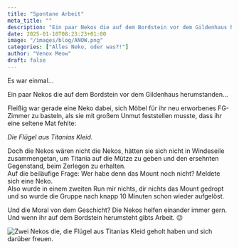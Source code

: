 ```yaml
---
title: "Spontane Arbeit"
meta_title: ""
description: "Ein paar Nekos die auf dem Bordstein vor dem Gildenhaus herumstanden"
date: 2025-01-10T08:23:23+01:00
image: "/images/blog/ANOW.png"
categories: ["Alles Neko, oder was?!"]
author: "Venox Meow"
draft: false
---
```


Es war einmal...

Ein paar Nekos die auf dem Bordstein vor dem Gildenhaus herumstanden...

Fleißig war gerade eine Neko dabei, sich Möbel für ihr neu erworbenes FG-Zimmer zu basteln, als sie mit großem Unmut feststellen musste, dass ihr eine seltene Mat fehlte:

*Die Flügel aus Titanias Kleid.*

Doch die Nekos wären nicht die Nekos, hätten sie sich nicht in Windeseile zusammengetan, um Titania auf die Mütze zu geben und den ersehnten Gegenstand, beim Zerlegen zu erhalten.  
Auf die beiläufige Frage: Wer habe denn das Mount noch nicht? Meldete sich eine Neko.  
Also wurde in einem zweiten Run mir nichts, dir nichts das Mount gedropt und so wurde die Gruppe nach knapp 10 Minuten schon wieder aufgelöst.

Und die Moral von dem Geschicht? Die Nekos helfen einander immer gern. Und wenn ihr auf dem Bordstein herumsteht gibts Arbeit. 😉

![Zwei Nekos die, die Flügel aus Titanias Kleid geholt haben und sich darüber freuen.](images/blog/screenshots/1736493758-ANOW_SpontaneArbeit.jpeg)